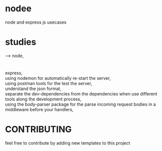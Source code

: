 # nodee
node and express js usecases

# studies
 -->   node,</br>
    <h1>    </h1>  express,</br>
      using nodemon for automatically re-start the server,</br>
     using postman tools for the test the server,</br>
     understand the json format,</br>
     separate the dev-dependencies from the dependencies when use different tools along the development process,</br>
     using the body-parser package for the parse incoming request bodies in a middleware before your handlers,
     
     
     
     
# CONTRIBUTING

 feel free to contribute by adding new templates to this project
